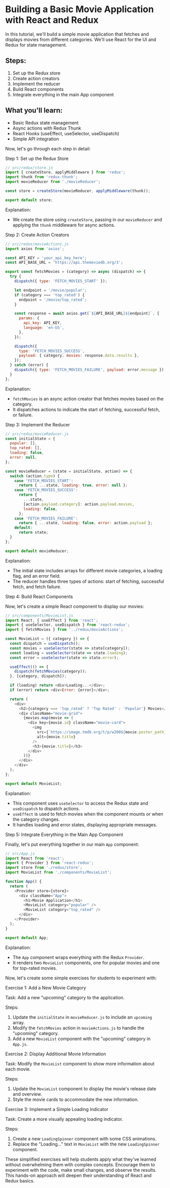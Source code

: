 # Building a Basic Movie Application with React and Redux

In this tutorial, we'll build a simple movie application that fetches and displays movies from different categories. We'll use React for the UI and Redux for state management.

## Steps:
1. Set up the Redux store
2. Create action creators
3. Implement the reducer
4. Build React components
5. Integrate everything in the main App component

## What you'll learn:
- Basic Redux state management
- Async actions with Redux Thunk
- React Hooks (useEffect, useSelector, useDispatch)
- Simple API integration


Now, let's go through each step in detail:

Step 1: Set up the Redux Store



```javascript
// src/redux/store.js
import { createStore, applyMiddleware } from 'redux';
import thunk from 'redux-thunk';
import movieReducer from './movieReducer';

const store = createStore(movieReducer, applyMiddleware(thunk));

export default store;

```

Explanation:
- We create the store using `createStore`, passing in our `movieReducer` and applying the `thunk` middleware for async actions.

Step 2: Create Action Creators



```javascript
// src/redux/movieActions.js
import axios from 'axios';

const API_KEY = 'your_api_key_here';
const API_BASE_URL = 'https://api.themoviedb.org/3';

export const fetchMovies = (category) => async (dispatch) => {
  try {
    dispatch({ type: 'FETCH_MOVIES_START' });

    let endpoint = '/movie/popular';
    if (category === 'top_rated') {
      endpoint = '/movie/top_rated';
    }

    const response = await axios.get(`${API_BASE_URL}${endpoint}`, {
      params: {
        api_key: API_KEY,
        language: 'en-US',
      },
    });

    dispatch({
      type: 'FETCH_MOVIES_SUCCESS',
      payload: { category, movies: response.data.results },
    });
  } catch (error) {
    dispatch({ type: 'FETCH_MOVIES_FAILURE', payload: error.message });
  }
};

```

Explanation:
- `fetchMovies` is an async action creator that fetches movies based on the category.
- It dispatches actions to indicate the start of fetching, successful fetch, or failure.

Step 3: Implement the Reducer



```javascript
// src/redux/movieReducer.js
const initialState = {
  popular: [],
  top_rated: [],
  loading: false,
  error: null,
};

const movieReducer = (state = initialState, action) => {
  switch (action.type) {
    case 'FETCH_MOVIES_START':
      return { ...state, loading: true, error: null };
    case 'FETCH_MOVIES_SUCCESS':
      return {
        ...state,
        [action.payload.category]: action.payload.movies,
        loading: false,
      };
    case 'FETCH_MOVIES_FAILURE':
      return { ...state, loading: false, error: action.payload };
    default:
      return state;
  }
};

export default movieReducer;

```

Explanation:
- The initial state includes arrays for different movie categories, a loading flag, and an error field.
- The reducer handles three types of actions: start of fetching, successful fetch, and fetch failure.

Step 4: Build React Components

Now, let's create a simple React component to display our movies:



```javascript
// src/components/MovieList.js
import React, { useEffect } from 'react';
import { useSelector, useDispatch } from 'react-redux';
import { fetchMovies } from '../redux/movieActions';

const MovieList = ({ category }) => {
  const dispatch = useDispatch();
  const movies = useSelector(state => state[category]);
  const loading = useSelector(state => state.loading);
  const error = useSelector(state => state.error);

  useEffect(() => {
    dispatch(fetchMovies(category));
  }, [category, dispatch]);

  if (loading) return <div>Loading...</div>;
  if (error) return <div>Error: {error}</div>;

  return (
    <div>
      <h2>{category === 'top_rated' ? 'Top Rated' : 'Popular'} Movies</h2>
      <div className="movie-grid">
        {movies.map(movie => (
          <div key={movie.id} className="movie-card">
            <img 
              src={`https://image.tmdb.org/t/p/w200${movie.poster_path}`} 
              alt={movie.title} 
            />
            <h3>{movie.title}</h3>
          </div>
        ))}
      </div>
    </div>
  );
};

export default MovieList;

```

Explanation:
- This component uses `useSelector` to access the Redux state and `useDispatch` to dispatch actions.
- `useEffect` is used to fetch movies when the component mounts or when the category changes.
- It handles loading and error states, displaying appropriate messages.

Step 5: Integrate Everything in the Main App Component

Finally, let's put everything together in our main `App` component:



```javascript
// src/App.js
import React from 'react';
import { Provider } from 'react-redux';
import store from './redux/store';
import MovieList from './components/MovieList';

function App() {
  return (
    <Provider store={store}>
      <div className="App">
        <h1>Movie Application</h1>
        <MovieList category="popular" />
        <MovieList category="top_rated" />
      </div>
    </Provider>
  );
}

export default App;

```

Explanation:
- The `App` component wraps everything with the Redux `Provider`.
- It renders two `MovieList` components, one for popular movies and one for top-rated movies.

Now, let's create some simple exercises for students to experiment with:

Exercise 1: Add a New Movie Category

Task: Add a new "upcoming" category to the application.

Steps:
1. Update the `initialState` in `movieReducer.js` to include an `upcoming` array.
2. Modify the `fetchMovies` action in `movieActions.js` to handle the "upcoming" category.
3. Add a new `MovieList` component with the "upcoming" category in `App.js`.

Exercise 2: Display Additional Movie Information

Task: Modify the `MovieList` component to show more information about each movie.

Steps:
1. Update the `MovieList` component to display the movie's release date and overview.
2. Style the movie cards to accommodate the new information.

Exercise 3: Implement a Simple Loading Indicator

Task: Create a more visually appealing loading indicator.

Steps:
1. Create a new `LoadingSpinner` component with some CSS animations.
2. Replace the "Loading..." text in `MovieList` with the new `LoadingSpinner` component.

These simplified exercises will help students apply what they've learned without overwhelming them with complex concepts. Encourage them to experiment with the code, make small changes, and observe the results. This hands-on approach will deepen their understanding of React and Redux basics.
